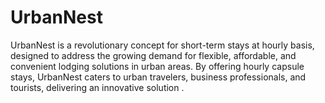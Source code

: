 # UrbanNest
UrbanNest is a revolutionary concept for short-term stays at hourly basis, designed to address the growing demand for flexible, affordable, and convenient lodging solutions in urban areas. By offering hourly capsule stays, UrbanNest caters to urban travelers, business professionals, and tourists, delivering an innovative solution .
